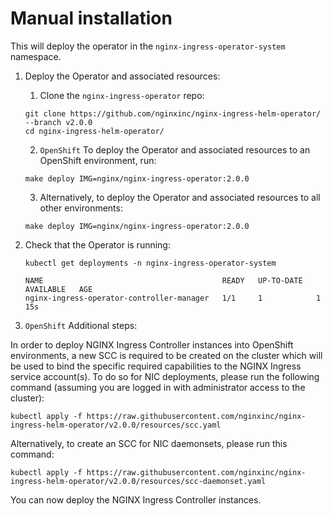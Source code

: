# Manual installation

This will deploy the operator in the `nginx-ingress-operator-system` namespace.

1. Deploy the Operator and associated resources:

   1. Clone the `nginx-ingress-operator` repo:

   ```shell
   git clone https://github.com/nginxinc/nginx-ingress-helm-operator/ --branch v2.0.0
   cd nginx-ingress-helm-operator/
   ```

   2. `OpenShift` To deploy the Operator and associated resources to an OpenShift environment, run:

   ```shell
   make deploy IMG=nginx/nginx-ingress-operator:2.0.0
   ```

   3. Alternatively, to deploy the Operator and associated resources to all other environments:

   ```shell
   make deploy IMG=nginx/nginx-ingress-operator:2.0.0
   ```

2. Check that the Operator is running:

   ```shell
   kubectl get deployments -n nginx-ingress-operator-system

   NAME                                        READY   UP-TO-DATE   AVAILABLE   AGE
   nginx-ingress-operator-controller-manager   1/1     1            1           15s
   ```

3. `OpenShift` Additional steps:

In order to deploy NGINX Ingress Controller instances into OpenShift environments, a new SCC is required to be created on the cluster which will be used to bind the specific required capabilities to the NGINX Ingress service account(s). To do so for NIC deployments, please run the following command (assuming you are logged in with administrator access to the cluster):

`kubectl apply -f https://raw.githubusercontent.com/nginxinc/nginx-ingress-helm-operator/v2.0.0/resources/scc.yaml`

Alternatively, to create an SCC for NIC daemonsets, please run this command:

`kubectl apply -f https://raw.githubusercontent.com/nginxinc/nginx-ingress-helm-operator/v2.0.0/resources/scc-daemonset.yaml`

You can now deploy the NGINX Ingress Controller instances.
